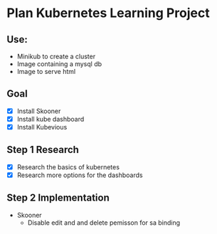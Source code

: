 # Plan Kubernetes Learning Project

## Use:
- Minikub to create a cluster
- Image containing a mysql db
- Image to serve html

## Goal
- [x] Install Skooner
- [x] Install kube dashboard
- [x] Install Kubevious

## Step 1 Research
- [x] Research the basics of kubernetes
- [x] Research more options for the dashboards

## Step 2 Implementation
- Skooner
    - Disable edit and and delete pemisson for sa binding
